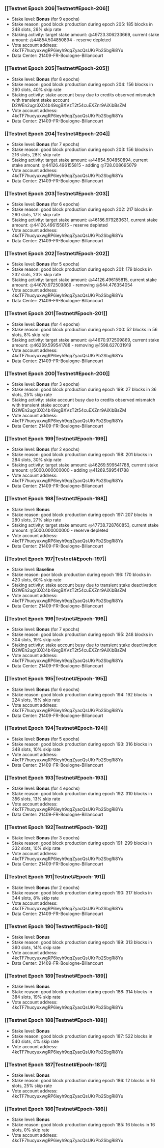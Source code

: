 ### [[Testnet Epoch 206|Testnet#Epoch-206]]
* Stake level: **Bonus** (for 9 epochs)
* Stake reason: good block production during epoch 205: 185 blocks in 248 slots, 26% skip rate
* Staking activity: target stake amount: ◎49723.306233669, current stake amount: ◎44854.504850894 - reserve depleted
* Vote account address: 4kcTF7hucyuxwgRP6ieyh9qqZyacQsUKrPb2SbgRi8Yu
* Data Center: 21409-FR-Boulogne-Billancourt
### [[Testnet Epoch 205|Testnet#Epoch-205]]
* Stake level: **Bonus** (for 8 epochs)
* Stake reason: good block production during epoch 204: 156 blocks in 260 slots, 40% skip rate
* Staking activity: stake account busy due to credits observed mismatch with transient stake account D2WEn2ugr3XC4b49xgBXVzT2t54cuEXZnr9AiXibBsZM
* Vote account address: 4kcTF7hucyuxwgRP6ieyh9qqZyacQsUKrPb2SbgRi8Yu
* Data Center: 21409-FR-Boulogne-Billancourt
### [[Testnet Epoch 204|Testnet#Epoch-204]]
* Stake level: **Bonus** (for 7 epochs)
* Stake reason: good block production during epoch 203: 156 blocks in 216 slots, 28% skip rate
* Staking activity: target stake amount: ◎44854.504850894, current stake amount: ◎44126.496155815 - adding ◎728.008695079
* Vote account address: 4kcTF7hucyuxwgRP6ieyh9qqZyacQsUKrPb2SbgRi8Yu
* Data Center: 21409-FR-Boulogne-Billancourt
### [[Testnet Epoch 203|Testnet#Epoch-203]]
* Stake level: **Bonus** (for 6 epochs)
* Stake reason: good block production during epoch 202: 217 blocks in 260 slots, 17% skip rate
* Staking activity: target stake amount: ◎46186.979283631, current stake amount: ◎44126.496155815 - reserve depleted
* Vote account address: 4kcTF7hucyuxwgRP6ieyh9qqZyacQsUKrPb2SbgRi8Yu
* Data Center: 21409-FR-Boulogne-Billancourt
### [[Testnet Epoch 202|Testnet#Epoch-202]]
* Stake level: **Bonus** (for 5 epochs)
* Stake reason: good block production during epoch 201: 179 blocks in 232 slots, 23% skip rate
* Staking activity: target stake amount: ◎44126.496155815, current stake amount: ◎44670.972509869 - removing ◎544.476354054
* Vote account address: 4kcTF7hucyuxwgRP6ieyh9qqZyacQsUKrPb2SbgRi8Yu
* Data Center: 21409-FR-Boulogne-Billancourt
### [[Testnet Epoch 201|Testnet#Epoch-201]]
* Stake level: **Bonus** (for 4 epochs)
* Stake reason: good block production during epoch 200: 52 blocks in 56 slots, 8% skip rate
* Staking activity: target stake amount: ◎44670.972509869, current stake amount: ◎46269.599541788 - removing ◎1598.627031919
* Vote account address: 4kcTF7hucyuxwgRP6ieyh9qqZyacQsUKrPb2SbgRi8Yu
* Data Center: 21409-FR-Boulogne-Billancourt
### [[Testnet Epoch 200|Testnet#Epoch-200]]
* Stake level: **Bonus** (for 3 epochs)
* Stake reason: good block production during epoch 199: 27 blocks in 36 slots, 25% skip rate
* Staking activity: stake account busy due to credits observed mismatch with transient stake account D2WEn2ugr3XC4b49xgBXVzT2t54cuEXZnr9AiXibBsZM
* Vote account address: 4kcTF7hucyuxwgRP6ieyh9qqZyacQsUKrPb2SbgRi8Yu
* Data Center: 21409-FR-Boulogne-Billancourt
### [[Testnet Epoch 199|Testnet#Epoch-199]]
* Stake level: **Bonus** (for 2 epochs)
* Stake reason: good block production during epoch 198: 201 blocks in 284 slots, 30% skip rate
* Staking activity: target stake amount: ◎46269.599541788, current stake amount: ◎5000.000000000 - adding ◎41269.599541788
* Vote account address: 4kcTF7hucyuxwgRP6ieyh9qqZyacQsUKrPb2SbgRi8Yu
* Data Center: 21409-FR-Boulogne-Billancourt
### [[Testnet Epoch 198|Testnet#Epoch-198]]
* Stake level: **Bonus**
* Stake reason: good block production during epoch 197: 207 blocks in 280 slots, 27% skip rate
* Staking activity: target stake amount: ◎47738.728760853, current stake amount: ◎5000.000000000 - reserve depleted
* Vote account address: 4kcTF7hucyuxwgRP6ieyh9qqZyacQsUKrPb2SbgRi8Yu
* Data Center: 21409-FR-Boulogne-Billancourt
### [[Testnet Epoch 197|Testnet#Epoch-197]]
* Stake level: **Baseline**
* Stake reason: poor block production during epoch 196: 170 blocks in 420 slots, 60% skip rate
* Staking activity: stake account busy due to transient stake deactivation: D2WEn2ugr3XC4b49xgBXVzT2t54cuEXZnr9AiXibBsZM
* Vote account address: 4kcTF7hucyuxwgRP6ieyh9qqZyacQsUKrPb2SbgRi8Yu
* Data Center: 21409-FR-Boulogne-Billancourt
### [[Testnet Epoch 196|Testnet#Epoch-196]]
* Stake level: **Bonus** (for 7 epochs)
* Stake reason: good block production during epoch 195: 248 blocks in 304 slots, 19% skip rate
* Staking activity: stake account busy due to transient stake deactivation: D2WEn2ugr3XC4b49xgBXVzT2t54cuEXZnr9AiXibBsZM
* Vote account address: 4kcTF7hucyuxwgRP6ieyh9qqZyacQsUKrPb2SbgRi8Yu
* Data Center: 21409-FR-Boulogne-Billancourt
### [[Testnet Epoch 195|Testnet#Epoch-195]]
* Stake level: **Bonus** (for 6 epochs)
* Stake reason: good block production during epoch 194: 192 blocks in 224 slots, 15% skip rate
* Vote account address: 4kcTF7hucyuxwgRP6ieyh9qqZyacQsUKrPb2SbgRi8Yu
* Data Center: 21409-FR-Boulogne-Billancourt
### [[Testnet Epoch 194|Testnet#Epoch-194]]
* Stake level: **Bonus** (for 5 epochs)
* Stake reason: good block production during epoch 193: 316 blocks in 348 slots, 10% skip rate
* Vote account address: 4kcTF7hucyuxwgRP6ieyh9qqZyacQsUKrPb2SbgRi8Yu
* Data Center: 21409-FR-Boulogne-Billancourt
### [[Testnet Epoch 193|Testnet#Epoch-193]]
* Stake level: **Bonus** (for 4 epochs)
* Stake reason: good block production during epoch 192: 310 blocks in 356 slots, 13% skip rate
* Vote account address: 4kcTF7hucyuxwgRP6ieyh9qqZyacQsUKrPb2SbgRi8Yu
* Data Center: 21409-FR-Boulogne-Billancourt
### [[Testnet Epoch 192|Testnet#Epoch-192]]
* Stake level: **Bonus** (for 3 epochs)
* Stake reason: good block production during epoch 191: 299 blocks in 332 slots, 10% skip rate
* Vote account address: 4kcTF7hucyuxwgRP6ieyh9qqZyacQsUKrPb2SbgRi8Yu
* Data Center: 21409-FR-Boulogne-Billancourt
### [[Testnet Epoch 191|Testnet#Epoch-191]]
* Stake level: **Bonus** (for 2 epochs)
* Stake reason: good block production during epoch 190: 317 blocks in 344 slots, 8% skip rate
* Vote account address: 4kcTF7hucyuxwgRP6ieyh9qqZyacQsUKrPb2SbgRi8Yu
* Data Center: 21409-FR-Boulogne-Billancourt
### [[Testnet Epoch 190|Testnet#Epoch-190]]
* Stake level: **Bonus**
* Stake reason: good block production during epoch 189: 313 blocks in 360 slots, 14% skip rate
* Vote account address: 4kcTF7hucyuxwgRP6ieyh9qqZyacQsUKrPb2SbgRi8Yu
* Data Center: 21409-FR-Boulogne-Billancourt
### [[Testnet Epoch 189|Testnet#Epoch-189]]
* Stake level: **Bonus**
* Stake reason: good block production during epoch 188: 314 blocks in 384 slots, 19% skip rate
* Vote account address: 4kcTF7hucyuxwgRP6ieyh9qqZyacQsUKrPb2SbgRi8Yu
### [[Testnet Epoch 188|Testnet#Epoch-188]]
* Stake level: **Bonus**
* Stake reason: good block production during epoch 187: 522 blocks in 540 slots, 4% skip rate
* Vote account address: 4kcTF7hucyuxwgRP6ieyh9qqZyacQsUKrPb2SbgRi8Yu
### [[Testnet Epoch 187|Testnet#Epoch-187]]
* Stake level: **Bonus**
* Stake reason: good block production during epoch 186: 12 blocks in 16 slots, 25% skip rate
* Vote account address: 4kcTF7hucyuxwgRP6ieyh9qqZyacQsUKrPb2SbgRi8Yu
### [[Testnet Epoch 186|Testnet#Epoch-186]]
* Stake level: **Bonus**
* Stake reason: good block production during epoch 185: 16 blocks in 16 slots, 0% skip rate
* Vote account address: 4kcTF7hucyuxwgRP6ieyh9qqZyacQsUKrPb2SbgRi8Yu